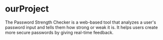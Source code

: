 # ourProject
The Password Strength Checker is a web-based tool that analyzes a user's password input and tells them how strong or weak it is. It helps users create more secure passwords by giving real-time feedback.
